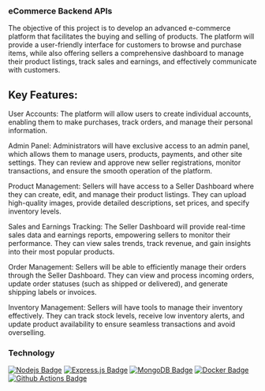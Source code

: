 ### eCommerce Backend APIs

The objective of this project is to develop an advanced e-commerce platform that facilitates the buying and selling of products. The platform will provide a user-friendly interface for customers to browse and purchase items, while also offering sellers a comprehensive dashboard to manage their product listings, track sales and earnings, and effectively communicate with customers.

## Key Features:

User Accounts: The platform will allow users to create individual accounts, enabling them to make purchases, track orders, and manage their personal information.

Admin Panel: Administrators will have exclusive access to an admin panel, which allows them to manage users, products, payments, and other site settings. They can review and approve new seller registrations, monitor transactions, and ensure the smooth operation of the platform.

Product Management: Sellers will have access to a Seller Dashboard where they can create, edit, and manage their product listings. They can upload high-quality images, provide detailed descriptions, set prices, and specify inventory levels.

Sales and Earnings Tracking: The Seller Dashboard will provide real-time sales data and earnings reports, empowering sellers to monitor their performance. They can view sales trends, track revenue, and gain insights into their most popular products.

Order Management: Sellers will be able to efficiently manage their orders through the Seller Dashboard. They can view and process incoming orders, update order statuses (such as shipped or delivered), and generate shipping labels or invoices.

Inventory Management: Sellers will have tools to manage their inventory effectively. They can track stock levels, receive low inventory alerts, and update product availability to ensure seamless transactions and avoid overselling.

### Technology

[![Nodejs Badge](https://img.shields.io/badge/-Nodejs-3C873A?style=for-the-badge&labelColor=black&logo=node.js&logoColor=3C873A)](#) [![Express.js Badge](https://img.shields.io/badge/Express.js-000000?style=for-the-badge&logo=express&logoColor=white)](#) [![MongoDB Badge](https://img.shields.io/badge/MongoDB-4EA94B?style=for-the-badge&logo=mongodb&logoColor=white)](#) [![Docker Badge](https://img.shields.io/badge/Docker-2CA5E0?style=for-the-badge&logo=docker&logoColor=white)](#) [![Github Actions Badge](https://img.shields.io/badge/Github%20Actions-282a2e?style=for-the-badge&logo=githubactions&logoColor=367cfe)](#)
